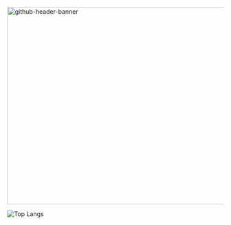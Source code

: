 <img width="1544" height="460" alt="github-header-banner" src="https://github.com/user-attachments/assets/ebcdcbfc-2e2f-4c07-8da4-53e00a4b884e" />

![Top Langs](https://github-readme-stats.vercel.app/api/top-langs/isabel-abarca=isabelabarca&layout=compact)
<!--
**isabel-abarca/isabel-abarca** is a ✨ _special_ ✨ repository because its `README.md` (this file) appears on your GitHub profile.

Here are some ideas to get you started:

- 🔭 I’m currently working on XYZ. This is a test!
- 🌱 I’m currently learning ...
- 👯 I’m looking to collaborate on ...

- 🤔 I’m looking for help with ...
- 💬 Ask me about ...
- 📫 How to reach me: ...
- 😄 Pronouns: ...
- ⚡ Fun fact: ...
-->

